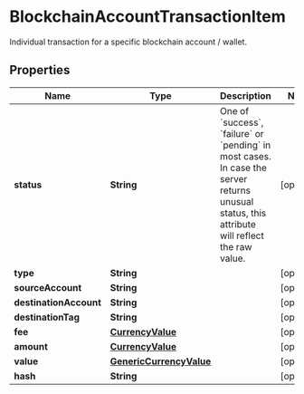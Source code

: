 

# BlockchainAccountTransactionItem

Individual transaction for a specific blockchain account / wallet.
## Properties

Name | Type | Description | Notes
------------ | ------------- | ------------- | -------------
**status** | **String** | One of &#x60;success&#x60;, &#x60;failure&#x60; or &#x60;pending&#x60; in most cases. In case the server returns unusual status, this attribute will reflect the raw value. |  [optional]
**type** | **String** |  |  [optional]
**sourceAccount** | **String** |  |  [optional]
**destinationAccount** | **String** |  |  [optional]
**destinationTag** | **String** |  |  [optional]
**fee** | [**CurrencyValue**](CurrencyValue.md) |  |  [optional]
**amount** | [**CurrencyValue**](CurrencyValue.md) |  |  [optional]
**value** | [**GenericCurrencyValue**](GenericCurrencyValue.md) |  |  [optional]
**hash** | **String** |  |  [optional]



